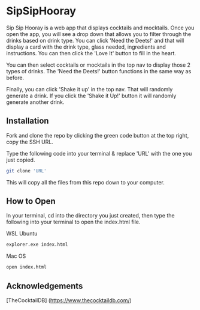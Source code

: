 # SipSipHooray
Sip Sip Hooray is a web app that displays cocktails and mocktails. Once you open the app, you will see a drop down that allows you to filter through the drinks based on drink type. You can click 'Need the Deets!' and that will display a card with the drink type, glass needed, ingredients and instructions. You can then click the 'Love It' button to fill in the heart.

You can then select cocktails or mocktails in the top nav to display those 2 types of drinks. The 'Need the Deets!' button functions in the same way as before.

Finally, you can click 'Shake it up' in the top nav. That will randomly generate a drink. If you click the 'Shake it Up!' button it will randomly generate another drink.

## Installation
Fork and clone the repo by clicking the green code button at the top right, copy the SSH URL.

Type the following code into your terminal & replace 'URL' with the one you just copied.

```bash
git clone 'URL'
```

This will copy all the files from this repo down to your computer.

## How to Open
In your terminal, cd into the directory you just created, then type the following into your terminal to open the index.html file.

WSL Ubuntu

```bash
explorer.exe index.html
```

Mac OS

```bash
open index.html
```

## Acknowledgements

[TheCocktailDB] (https://www.thecocktaildb.com/)